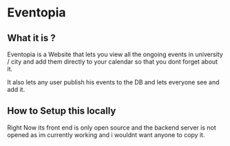 # Eventopia 

## What it is ? 

Eventopia is a Website that lets you view all the ongoing events in university / city and add them directly to your calendar so that you dont forget about it.

It also lets any user publish his events to the DB and lets everyone see and add it.

## How to Setup this locally 

Right Now its front end is only open source and the backend server is not opened as im currently working and i wouldnt want anyone to copy it.
